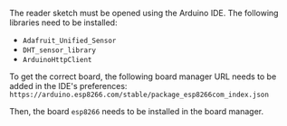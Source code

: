 The reader sketch must be opened using the Arduino IDE.
The following libraries need to be installed:

- `Adafruit_Unified_Sensor`
- `DHT_sensor_library`
- `ArduinoHttpClient`

To get the correct board, the following board manager URL needs to be added in the IDE's preferences:
`https://arduino.esp8266.com/stable/package_esp8266com_index.json`

Then, the board `esp8266` needs to be installed in the board manager.
